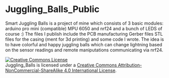 # Juggling_Balls_Public
Smart Juggling Balls is a project of mine which consists of 3 basic modules: 
arduino pro mini (compatible) MPU 6050 and nrf24
and a bunch of LEDS of course :)
The files I publish include the PCB manufacturing Gerber files
STL files for the casing (ment for 3d printing)
and some code I wrote.
The idea is to have colorful and happy juggling balls which can change lightning based on the sensor readings 
and remote maniputations communicating via nrf24.

<a rel="license" href="http://creativecommons.org/licenses/by-nc-sa/4.0/"><img alt="Creative Commons License" style="border-width:0" src="https://i.creativecommons.org/l/by-nc-sa/4.0/88x31.png" /></a><br /><span xmlns:dct="http://purl.org/dc/terms/" property="dct:title">Juggling_Balls</span> is licensed under a <a rel="license" href="http://creativecommons.org/licenses/by-nc-sa/4.0/">Creative Commons Attribution-NonCommercial-ShareAlike 4.0 International License</a>.
